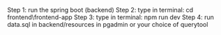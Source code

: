 Step 1: run the spring boot (backend)
Step 2: type in terminal: cd frontend\frontend-app
Step 3: type in terminal: npm run dev
Step 4: run data.sql in backend/resources in pgadmin or your choice of querytool